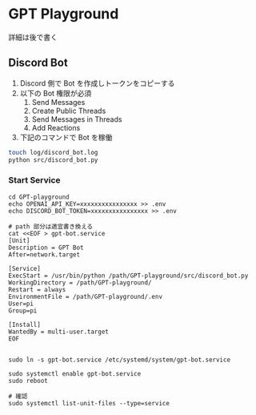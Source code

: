 # GPT Playground

詳細は後で書く

## Discord Bot

1. Discord 側で Bot を作成しトークンをコピーする
2. 以下の Bot 権限が必須
   1. Send Messages
   2. Create Public Threads
   3. Send Messages in Threads
   4. Add Reactions
3. 下記のコマンドで Bot を稼働

```sh
touch log/discord_bot.log
python src/discord_bot.py
```

### Start Service

```
cd GPT-playground
echo OPENAI_API_KEY=xxxxxxxxxxxxxxxx >> .env
echo DISCORD_BOT_TOKEN=xxxxxxxxxxxxxxxx >> .env

# path 部分は適宜書き換える
cat <<EOF > gpt-bot.service
[Unit]
Description = GPT Bot
After=network.target

[Service]
ExecStart = /usr/bin/python /path/GPT-playground/src/discord_bot.py
WorkingDirectory = /path/GPT-playground/
Restart = always
EnvironmentFile = /path/GPT-playground/.env
User=pi
Group=pi

[Install]
WantedBy = multi-user.target
EOF


sudo ln -s gpt-bot.service /etc/systemd/system/gpt-bot.service

sudo systemctl enable gpt-bot.service
sudo reboot

# 確認
sudo systemctl list-unit-files --type=service
```
